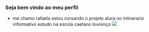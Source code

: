 ### Seja bem vindo ao meu perfil

- me chamo rafaela estou cursando o projeto alura no intinerario informativo
estudo na escola caetano lourenço
![](https://media1.tenor.com/m/apebvBi9oQsAAAAC/who-knows-shrug.gif)


